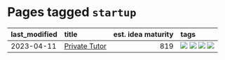 # Pages tagged `startup`

|last_modified|title|est. idea maturity|tags
|:---|:---|---:|:---|
|2023-04-11|[Private Tutor](../private_tutor.md)|819|[![](https://img.shields.io/badge/tag-ai-4d5a4)](../tags/ai.md) [![](https://img.shields.io/badge/tag-discussion-e168be)](../tags/discussion.md) [![](https://img.shields.io/badge/tag-education-e839f4)](../tags/education.md) [![](https://img.shields.io/badge/tag-startup-96f12e)](../tags/startup.md)|